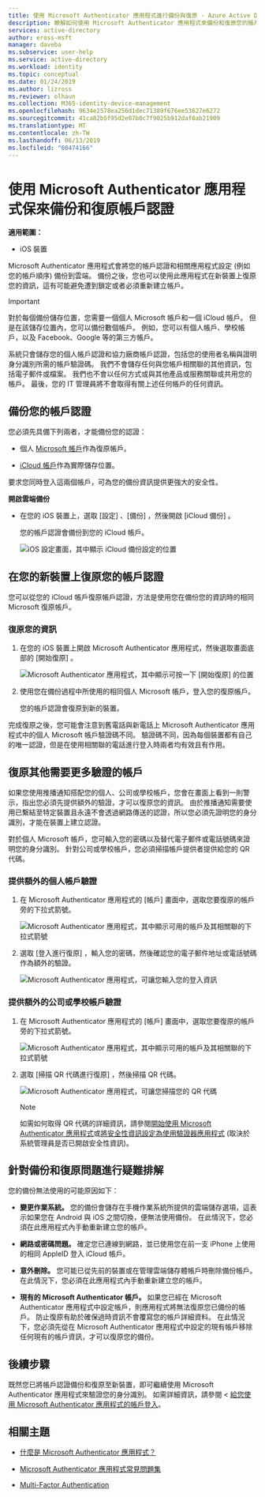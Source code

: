 ```yaml
---
title: 使用 Microsoft Authenticator 應用程式進行備份與復原 - Azure Active Directory | Microsoft Docs
description: 瞭解如何使用 Microsoft Authenticator 應用程式來備份和復原您的帳戶認證。
services: active-directory
author: eross-msft
manager: daveba
ms.subservice: user-help
ms.service: active-directory
ms.workload: identity
ms.topic: conceptual
ms.date: 01/24/2019
ms.author: lizross
ms.reviewer: olhaun
ms.collection: M365-identity-device-management
ms.openlocfilehash: 9634e2578ea256d1dec71389f676ee53627e6272
ms.sourcegitcommit: 41ca82b5f95d2e07b0c7f9025b912daf0ab21909
ms.translationtype: MT
ms.contentlocale: zh-TW
ms.lasthandoff: 06/13/2019
ms.locfileid: "60474166"
---
```

# <a name="backup-and-recover-account-credentials-with-the-microsoft-authenticator-app"></a>使用 Microsoft Authenticator 應用程式保來備份和復原帳戶認證

**適用範圍：**

- iOS 裝置

Microsoft Authenticator 應用程式會將您的帳戶認證和相關應用程式設定 (例如您的帳戶順序) 備份到雲端。 備份之後，您也可以使用此應用程式在新裝置上復原您的資訊，這有可能避免遭到鎖定或者必須重新建立帳戶。

> [!IMPORTANT]
> 對於每個備份儲存位置，您需要一個個人 Microsoft 帳戶和一個 iCloud 帳戶。 但是在該儲存位置內，您可以備份數個帳戶。 例如，您可以有個人帳戶、學校帳戶，以及 Facebook、Google 等的第三方帳戶。
> 
> 系統只會儲存您的個人帳戶認證和協力廠商帳戶認證，包括您的使用者名稱與證明身分識別所需的帳戶驗證碼。 我們不會儲存任何與您帳戶相關聯的其他資訊，包括電子郵件或檔案。 我們也不會以任何方式或與其他產品或服務關聯或共用您的帳戶。 最後，您的 IT 管理員將不會取得有關上述任何帳戶的任何資訊。

## <a name="back-up-your-account-credentials"></a>備份您的帳戶認證
您必須先具備下列兩者，才能備份您的認證：

- 個人 [Microsoft 帳戶](https://account.microsoft.com/account)作為復原帳戶。

- [iCloud 帳戶](https://www.icloud.com/)作為實際儲存位置。 

要求您同時登入這兩個帳戶，可為您的備份資訊提供更強大的安全性。

**開啟雲端備份**
-   在您的 iOS 裝置上，選取 [設定]  、[備份]  ，然後開啟 [iCloud 備份]  。

    您的帳戶認證會備份到您的 iCloud 帳戶。

    ![iOS 設定畫面，其中顯示 iCloud 備份設定的位置](./media/user-help-auth-app-backup-recovery/backup-and-recovery-turn-on.png)

## <a name="recover-your-account-credentials-on-your-new-device"></a>在您的新裝置上復原您的帳戶認證
您可以從您的 iCloud 帳戶復原帳戶認證，方法是使用您在備份您的資訊時的相同 Microsoft 復原帳戶。

### <a name="to-recover-your-information"></a>復原您的資訊
1.  在您的 iOS 裝置上開啟 Microsoft Authenticator 應用程式，然後選取畫面底部的 [開始復原]  。

    ![Microsoft Authenticator 應用程式，其中顯示可按一下 [開始復原] 的位置](./media/user-help-auth-app-backup-recovery/backup-and-recovery-begin-recovery.png)

2.  使用您在備份過程中所使用的相同個人 Microsoft 帳戶，登入您的復原帳戶。

    您的帳戶認證會復原到新的裝置。

完成復原之後，您可能會注意到舊電話與新電話上 Microsoft Authenticator 應用程式中的個人 Microsoft 帳戶驗證碼不同。 驗證碼不同，因為每個裝置都有自己的唯一認證，但是在使用相關聯的電話進行登入時兩者均有效且有作用。

## <a name="recover-additional-accounts-requiring-more-verification"></a>復原其他需要更多驗證的帳戶
如果您使用推播通知搭配您的個人、公司或學校帳戶，您會在畫面上看到一則警示，指出您必須先提供額外的驗證，才可以復原您的資訊。 由於推播通知需要使用已繫結至特定裝置且永遠不會透過網路傳送的認證，所以您必須先證明您的身分識別，才能在裝置上建立認證。

對於個人 Microsoft 帳戶，您可輸入您的密碼以及替代電子郵件或電話號碼來證明您的身分識別。 針對公司或學校帳戶，您必須掃描帳戶提供者提供給您的 QR 代碼。

### <a name="to-provide-additional-verification-for-personal-accounts"></a>提供額外的個人帳戶驗證
1.  在 Microsoft Authenticator 應用程式的 [帳戶]  畫面中，選取您要復原的帳戶旁的下拉式箭號。

    ![Microsoft Authenticator 應用程式，其中顯示可用的帳戶及其相關聯的下拉式箭號](./media/user-help-auth-app-backup-recovery/backup-and-recovery-arrow.png)

2.  選取 [登入進行復原]  ，輸入您的密碼，然後確認您的電子郵件地址或電話號碼作為額外的驗證。

    ![Microsoft Authenticator 應用程式，可讓您輸入您的登入資訊](./media/user-help-auth-app-backup-recovery/backup-and-recovery-sign-in.png)

### <a name="to-provide-additional-verification-for-work-or-school-accounts"></a>提供額外的公司或學校帳戶驗證
1.  在 Microsoft Authenticator 應用程式的 [帳戶]  畫面中，選取您要復原的帳戶旁的下拉式箭號。

    ![Microsoft Authenticator 應用程式，其中顯示可用的帳戶及其相關聯的下拉式箭號](./media/user-help-auth-app-backup-recovery/backup-and-recovery-additional-accts.png)

2.  選取 [掃描 QR 代碼進行復原]  ，然後掃描 QR 代碼。

    ![Microsoft Authenticator 應用程式，可讓您掃描您的 QR 代碼](./media/user-help-auth-app-backup-recovery/backup-and-recovery-scan-qr-code.png)

    >[!NOTE]
    >如需如何取得 QR 代碼的詳細資訊，請參閱[開始使用 Microsoft Authenticator 應用程式](https://docs.microsoft.com/azure/active-directory/user-help/user-help-auth-app-download-install)或[將安全性資訊設定為使用驗證器應用程式](https://docs.microsoft.com/azure/active-directory/user-help/security-info-setup-auth-app) (取決於系統管理員是否已開啟安全性資訊)。

## <a name="troubleshooting-backup-and-recovery-problems"></a>針對備份和復原問題進行疑難排解
您的備份無法使用的可能原因如下：

-   **變更作業系統。** 您的備份會儲存在手機作業系統所提供的雲端儲存選項，這表示如果您在 Android 與 iOS 之間切換，便無法使用備份。 在此情況下，您必須在此應用程式內手動重新建立您的帳戶。

-   **網路或密碼問題。** 確定您已連線到網路，並已使用您在前一支 iPhone 上使用的相同 AppleID 登入 iCloud 帳戶。

-   **意外刪除。** 您可能已從先前的裝置或在管理雲端儲存體帳戶時刪除備份帳戶。 在此情況下，您必須在此應用程式內手動重新建立您的帳戶。

-   **現有的 Microsoft Authenticator 帳戶。** 如果您已經在 Microsoft Authenticator 應用程式中設定帳戶，則應用程式將無法復原您已備份的帳戶。 防止復原有助於確保過時資訊不會覆寫您的帳戶詳細資料。 在此情況下，您必須先從在 Microsoft Authenticator 應用程式中設定的現有帳戶移除任何現有的帳戶資訊，才可以復原您的備份。

## <a name="next-steps"></a>後續步驟
既然您已將帳戶認證備份和復原至新裝置，即可繼續使用 Microsoft Authenticator 應用程式來驗證您的身分識別。 如需詳細資訊，請參閱 <<c0> [ 給您使用 Microsoft Authenticator 應用程式的帳戶登入](user-help-sign-in.md)。

## <a name="related-topics"></a>相關主題

- [什麼是 Microsoft Authenticator 應用程式？](user-help-auth-app-overview.md)

- [Microsoft Authenticator 應用程式常見問題集](user-help-auth-app-faq.md)

- [Multi-Factor Authentication](https://docs.microsoft.com/azure/multi-factor-authentication/)
